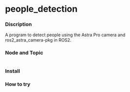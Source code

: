 # people_detection
### Discription
A program to detect people using the Astra Pro camera and ros2_astra_camera-pkg in ROS2.
### Node and Topic
```mermaid

```
### Install
### How to try
